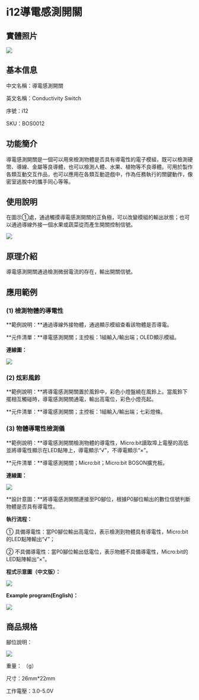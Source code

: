 # i12導電感測開關

## 實體照片

![](../.gitbook/assets/boson-dian-dao-kai-guan-shi-wu-tu-pian.jpg)

## 基本信息

中文名稱：導電感測開關

英文名稱：Conductivity Switch

序號：i12

SKU：BOS0012

## 功能簡介

導電感測開關是一個可以用來檢測物體是否具有導電性的電子模組，既可以檢測硬幣、導線、金屬等良導體，也可以檢測人體、水果、植物等不良導體。可用於製作各類互動交互作品，也可以應用在各類互動遊戲中，作為任務執行的關鍵動作，像密室逃脫中的攜手同心等等。

## 使用說明

在圖示①處，通過觸摸導電感測開關的正負極，可以改變模組的輸出狀態；也可以通過導線外接一個水果或蔬菜從而產生開關控制信號。

![](../.gitbook/assets/boson-dian-dao-kai-guan-shi-yong-shuo-ming.png)

## 原理介紹

導電感測開關通過檢測微弱電流的存在，輸出開關信號。

## 應用範例

### \(1\) 檢測物體的導電性

**範例說明：**通過導線外接物體，通過顯示模組查看該物體是否導電。

**元件清單：**導電感測開關；主控板：1組輸入/輸出端；OLED顯示模組。

**連線圖：**

![](../.gitbook/assets/boson-dian-dao-kai-guan-ying-yong-yang-li-1-lian-xian-tu.png)

### \(2\) 炫彩風鈴

**範例說明：**將導電感測開關置於風鈴中，彩色小燈盤繞在風鈴上。當風鈴下擺相互觸碰時，導電感測開關通電，輸出高電位，彩色小燈亮起。

**元件清單：**導電感測開關；主控板：1組輸入/輸出端；七彩燈條。

### \(3\) 物體導電性檢測儀

**範例說明：**導電感測開關檢測物體的導電性，Micro:bit讀取埠上電壓的高低並將導電性顯示在LED點陣上，導電顯示“√”，不導電顯示“×”。

**元件清單：**導電感測開關；Micro:bit；Micro:bit BOSON擴充板。

**連線圖：**

![](../.gitbook/assets/boson-dian-dao-kai-guan-ying-yong-yang-li-3-lian-xian-tu.png)

**設計意圖：**將導電感測開關連接至P0腳位，根據P0腳位輸出的數位信號判斷物體是否具有導電性。

**執行流程：**

① 具備導電性：當P0腳位輸出高電位，表示檢測到物體具有導電性，Micro:bit的LED點陣輸出“√”；

② 不具備導電性：當P0腳位輸出低電位，表示物體不具備導電性，Micro:bit的LED點陣輸出“×”。

**程式示意圖（中文版）：**

![](../.gitbook/assets/boson-dian-dao-kai-guan-ying-yong-yang-li-3-cheng-xu-shi-yi-tu-zhong-wen-ban.png)

**Example program(English)：**

![](../.gitbook/assets/boson-dian-dao-kai-guan-ying-yong-yang-li-3-cheng-xu-shi-yi-tu-ying-wen-ban.png)

## 商品規格

腳位說明：

![](../.gitbook/assets/boson-dian-dao-kai-guan-yin-jiao-shuo-ming.png)

重量： （g）

尺寸：26mm\*22mm

工作電壓：3.0-5.0V

